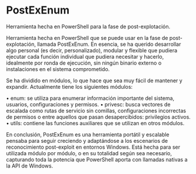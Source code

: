 # PostExEnum
Herramienta hecha en PowerShell para la fase de post-explotación.

Herramienta hecha en PowerShell que se puede usar en la fase de post-explotación, llamada PostExEnum. En esencia, se ha querido desarrollar algo personal (es decir, personalizado), modular y flexible que pudiera ejecutar cada función individual que pudiera necesitar y hacerlo, idealmente por ronda de ejecución, sin ningún binario externo o instalaciones en el sistema comprometido.

Se ha dividido en módulos, lo que hace que sea muy fácil de mantener y expandir. Actualmente tiene los siguientes módulos:

  •	enum: se utiliza para enumerar información importante del sistema, usuarios, configuraciones y permisos.
  •	privesc: busca vectores de escalada como rutas de servicio sin comillas, configuraciones incorrectas de permisos o entre aquellos que pasan desapercibidos: privilegios activos.
  •	utils: contiene las funciones auxiliares que se utilizan en otros módulos.

En conclusión, PostExEnum es una herramienta portátil y escalable pensaba para seguir creciendo y adaptándose a los escenarios de reconocimiento post-exploit en entornos Windows. Está hecha para ser utilizada módulo por módulo, o en su totalidad según sea necesario, capturando toda la potencia que PowerShell aporta con llamadas nativas a la API de Windows.
